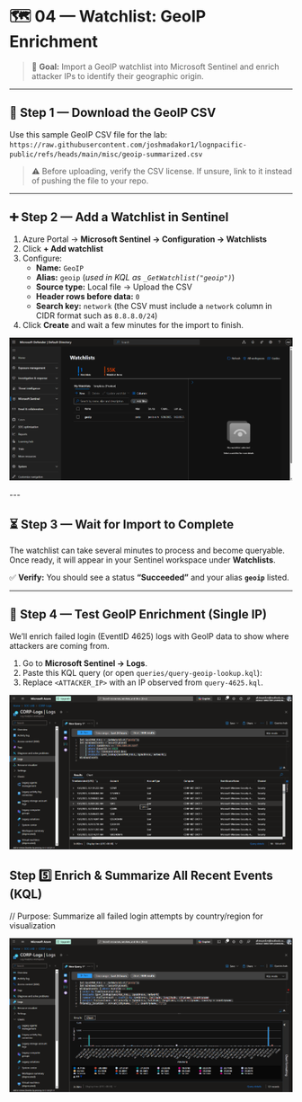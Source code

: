 # 🗺️ 04 — Watchlist: GeoIP Enrichment

> 🎯 **Goal:** Import a GeoIP watchlist into Microsoft Sentinel and enrich attacker IPs to identify their geographic origin.

---

## 🔽 Step 1 — Download the GeoIP CSV

Use this sample GeoIP CSV file for the lab:  
`https://raw.githubusercontent.com/joshmadakor1/lognpacific-public/refs/heads/main/misc/geoip-summarized.csv`

> ⚠️ Before uploading, verify the CSV license. If unsure, link to it instead of pushing the file to your repo.

---

## ➕ Step 2 — Add a Watchlist in Sentinel

1. Azure Portal → **Microsoft Sentinel → Configuration → Watchlists**
2. Click **+ Add watchlist**
3. Configure:  
   - **Name:** `GeoIP`  
   - **Alias:** `geoip` (_used in KQL as `_GetWatchlist("geoip")`_)  
   - **Source type:** Local file → Upload the CSV  
   - **Header rows before data:** `0`  
   - **Search key:** `network` (the CSV must include a `network` column in CIDR format such as `8.8.8.0/24`)
4. Click **Create** and wait a few minutes for the import to finish.

<p align="center">
  <img src="https://github.com/xAHIINX00/honeypot-cloud-lab-azure/blob/e15c64bdd5afcf0850b63144a18afae7b462933e/watchlist.png"/>
</p>
---

## ⏳ Step 3 — Wait for Import to Complete

The watchlist can take several minutes to process and become queryable.  
Once ready, it will appear in your Sentinel workspace under **Watchlists**.

✅ **Verify:** You should see a status **“Succeeded”** and your alias **`geoip`** listed.

---

## 🔎 Step 4 — Test GeoIP Enrichment (Single IP)

We’ll enrich failed login (EventID 4625) logs with GeoIP data to show where attackers are coming from.

1. Go to **Microsoft Sentinel → Logs**.
2. Paste this KQL query (or open `queries/query-geoip-lookup.kql`):
3. Replace `<ATTACKER_IP>` with an IP observed from `query-4625.kql`.

<p align="center">
  <img src="https://github.com/xAHIINX00/honeypot-cloud-lab-azure/blob/00b33601ca2adc582cb89f23cfa73452a80c5464/GeoIp-Lookup.png"/>
</p>

## Step 5️⃣  Enrich & Summarize All Recent Events (KQL)
// Purpose: Summarize all failed login attempts by country/region for visualization

<p align="center">
  <img src="https://github.com/xAHIINX00/honeypot-cloud-lab-azure/blob/24db7615bae86e85f13570f282fb554564e752d3/Chart%20Logs.png"/>
</p>
